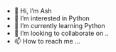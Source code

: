 - 👋 Hi, I’m Ash
- 👀 I’m interested in Python
- 🌱 I’m currently learning Python
- 💞️ I’m looking to collaborate on ..
- 📫 How to reach me ...

<!---
Bunnyy0905/Bunnyy0905 is a ✨ special ✨ repository because its `README.md` (this file) appears on your GitHub profile.
You can click the Preview link to take a look at your changes.
--->
